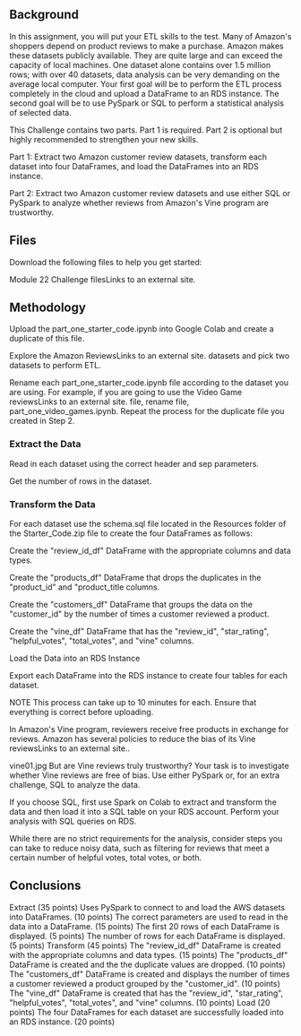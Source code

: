 ## Background

In this assignment, you will put your ETL skills to the test. Many of Amazon's shoppers depend on product reviews to make a purchase. Amazon makes these datasets publicly available. They are quite large and can exceed the capacity of local machines. One dataset alone contains over 1.5 million rows; with over 40 datasets, data analysis can be very demanding on the average local computer. Your first goal will be to perform the ETL process completely in the cloud and upload a DataFrame to an RDS instance. The second goal will be to use PySpark or SQL to perform a statistical analysis of selected data.

This Challenge contains two parts. Part 1 is required. Part 2 is optional but highly recommended to strengthen your new skills.

Part 1: Extract two Amazon customer review datasets, transform each dataset into four DataFrames, and load the DataFrames into an RDS instance.

Part 2: Extract two Amazon customer review datasets and use either SQL or PySpark to analyze whether reviews from Amazon's Vine program are trustworthy.

## Files

Download the following files to help you get started:

Module 22 Challenge filesLinks to an external site.

## Methodology

Upload the part_one_starter_code.ipynb into Google Colab and create a duplicate of this file.

Explore the Amazon ReviewsLinks to an external site. datasets and pick two datasets to perform ETL.

Rename each part_one_starter_code.ipynb file according to the dataset you are using. For example, if you are going to use the Video Game reviewsLinks to an external site. file, rename file, part_one_video_games.ipynb. Repeat the process for the duplicate file you created in Step 2.

### Extract the Data

Read in each dataset using the correct header and sep parameters.

Get the number of rows in the dataset.

### Transform the Data

For each dataset use the schema.sql file located in the Resources folder of the Starter_Code.zip file to create the four DataFrames as follows:

Create the "review_id_df" DataFrame with the appropriate columns and data types.

Create the "products_df" DataFrame that drops the duplicates in the "product_id" and "product_title columns.

Create the "customers_df" DataFrame that groups the data on the "customer_id" by the number of times a customer reviewed a product.

Create the "vine_df" DataFrame that has the "review_id", "star_rating", "helpful_votes", "total_votes", and "vine" columns.

Load the Data into an RDS Instance

Export each DataFrame into the RDS instance to create four tables for each dataset.

NOTE
This process can take up to 10 minutes for each. Ensure that everything is correct before uploading.

In Amazon's Vine program, reviewers receive free products in exchange for reviews. Amazon has several policies to reduce the bias of its Vine reviewsLinks to an external site..

vine01.jpg
But are Vine reviews truly trustworthy? Your task is to investigate whether Vine reviews are free of bias. Use either PySpark or, for an extra challenge, SQL to analyze the data.

If you choose SQL, first use Spark on Colab to extract and transform the data and then load it into a SQL table on your RDS account. Perform your analysis with SQL queries on RDS.

While there are no strict requirements for the analysis, consider steps you can take to reduce noisy data, such as filtering for reviews that meet a certain number of helpful votes, total votes, or both.


## Conclusions

Extract (35 points)
Uses PySpark to connect to and load the AWS datasets into DataFrames. (10 points)
The correct parameters are used to read in the data into a DataFrame. (15 points)
The first 20 rows of each DataFrame is displayed. (5 points)
The number of rows for each DataFrame is displayed. (5 points)
Transform (45 points)
The "review_id_df" DataFrame is created with the appropriate columns and data types. (15 points)
The "products_df" DataFrame is created and the the duplicate values are dropped. (10 points)
The "customers_df" DataFrame is created and displays the number of times a customer reviewed a product grouped by the "customer_id". (10 points)
The "vine_df" DataFrame is created that has the "review_id", "star_rating", "helpful_votes", "total_votes", and "vine" columns. (10 points)
Load (20 points)
The four DataFrames for each dataset are successfully loaded into an RDS instance. (20 points)

